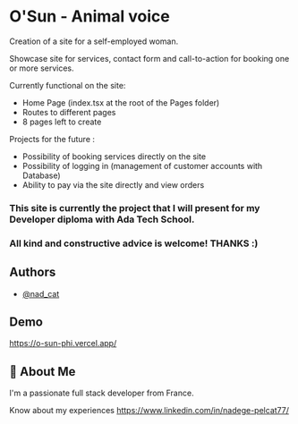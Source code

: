 
# O'Sun - Animal voice
Creation of a site for a self-employed woman.

Showcase site for services, contact form and call-to-action for booking one or more services.

Currently functional on the site:
- Home Page (index.tsx at the root of the Pages folder)
- Routes to different pages
- 8 pages left to create


Projects for the future :
- Possibility of booking services directly on the site
- Possibility of logging in (management of customer accounts with Database)
- Ability to pay via the site directly and view orders


### This site is currently the project that I will present for my Developer diploma with Ada Tech School. 
### All kind and constructive advice is welcome! THANKS :)






## Authors
- [@nad_cat](https://www.github.com/npelcat)


## Demo
https://o-sun-phi.vercel.app/ 

## 🚀 About Me
I'm a passionate full stack developer from France.

Know about my experiences https://www.linkedin.com/in/nadege-pelcat77/

